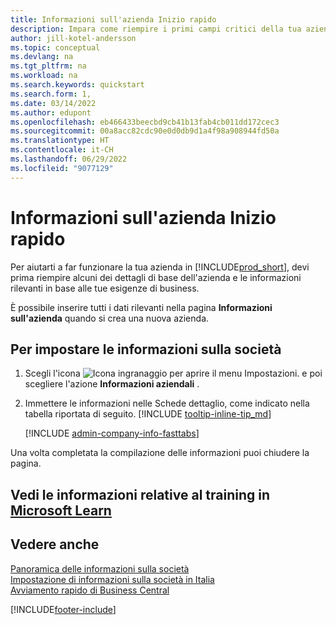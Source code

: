 ```yaml
---
title: Informazioni sull'azienda Inizio rapido
description: Impara come riempire i primi campi critici della tua azienda in Business Central leggendo questo articolo di avvio rapido.
author: jill-kotel-andersson
ms.topic: conceptual
ms.devlang: na
ms.tgt_pltfrm: na
ms.workload: na
ms.search.keywords: quickstart
ms.search.form: 1,
ms.date: 03/14/2022
ms.author: edupont
ms.openlocfilehash: eb466433beecbd9cb41b13fab4cb011dd172cec3
ms.sourcegitcommit: 00a8acc82cdc90e0d0db9d1a4f98a908944fd50a
ms.translationtype: HT
ms.contentlocale: it-CH
ms.lasthandoff: 06/29/2022
ms.locfileid: "9077129"
---
```

# <a name="company-information-quick-start"></a>Informazioni sull'azienda Inizio rapido

Per aiutarti a far funzionare la tua azienda in [!INCLUDE[prod_short](includes/prod_short.md)], devi prima riempire alcuni dei dettagli di base dell'azienda e le informazioni rilevanti in base alle tue esigenze di business.  

È possibile inserire tutti i dati rilevanti nella pagina **Informazioni sull'azienda** quando si crea una nuova azienda.

## <a name="to-set-up-company-information"></a>Per impostare le informazioni sulla società  

1. Scegli l'icona ![Icona ingranaggio per aprire il menu Impostazioni.](media/ui-experience/settings_icon_small.png) e poi scegliere l'azione **Informazioni aziendali** .
2. Immettere le informazioni nelle Schede dettaglio, come indicato nella tabella riportata di seguito. [!INCLUDE [tooltip-inline-tip_md](includes/tooltip-inline-tip_md.md)]

    [!INCLUDE [admin-company-info-fasttabs](includes/admin-company-info-fasttabs.md)]

Una volta completata la compilazione delle informazioni puoi chiudere la pagina.  

## <a name="see-related-training-at-microsoft-learn"></a>Vedi le informazioni relative al training in [Microsoft Learn](/learn/modules/create-new-companies-dynamics-365-business-central/)

## <a name="see-also"></a>Vedere anche  

[Panoramica delle informazioni sulla società](admin-company-information.md)  
[Impostazione di informazioni sulla società in Italia](LocalFunctionality/Italy/how-to-set-up-company-information.md)  
[Avviamento rapido di Business Central](quick-start-business-central.md)  


[!INCLUDE[footer-include](includes/footer-banner.md)]